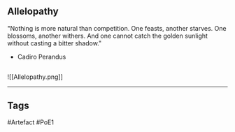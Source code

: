 ## Allelopathy
"Nothing is more natural than competition.
One feasts, another starves.
One blossoms, another withers.
And one cannot catch the golden sunlight
without casting a bitter shadow."
- Cadiro Perandus
##
![[Allelopathy.png]]

---
## Tags
#Artefact
#PoE1